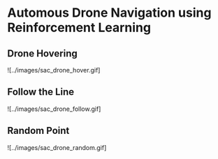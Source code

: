 # Automous Drone Navigation using Reinforcement Learning

## Drone Hovering
![../images/sac_drone_hover.gif]

## Follow the Line
![../images/sac_drone_follow.gif]

## Random Point 
![../images/sac_drone_random.gif]
